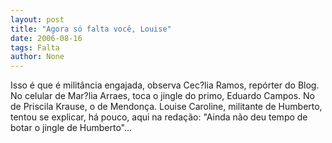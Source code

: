 ```yaml
---
layout: post
title: "Agora só falta você, Louise"
date: 2006-08-16
tags: Falta
author: None
---
```

Isso é que é militância engajada, observa Cec?lia Ramos, repórter do Blog. 
No celular de Mar?lia Arraes, toca o jingle do primo, Eduardo Campos. No de Priscila Krause, o de Mendonça. 
Louise Caroline, militante de Humberto, tentou se explicar, há pouco, aqui na redação: \"Ainda não deu tempo de botar o jingle de Humberto\"... 